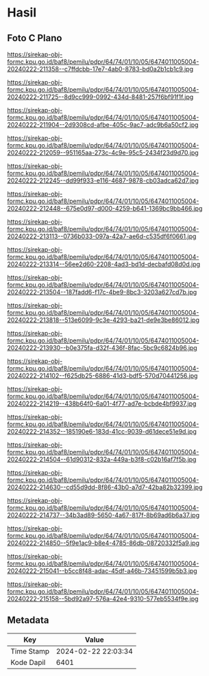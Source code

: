 # Hasil

## Foto C Plano

https://sirekap-obj-formc.kpu.go.id/baf8/pemilu/pdpr/64/74/01/10/05/6474011005004-20240222-211358--c7ffdcbb-17e7-4ab0-8783-bd0a2b1cb1c9.jpg

https://sirekap-obj-formc.kpu.go.id/baf8/pemilu/pdpr/64/74/01/10/05/6474011005004-20240222-211725--8d9cc999-0992-434d-8481-257f6bf91f1f.jpg

https://sirekap-obj-formc.kpu.go.id/baf8/pemilu/pdpr/64/74/01/10/05/6474011005004-20240222-211904--2d9308cd-afbe-405c-9ac7-adc9b6a50cf2.jpg

https://sirekap-obj-formc.kpu.go.id/baf8/pemilu/pdpr/64/74/01/10/05/6474011005004-20240222-212059--951165aa-273c-4c9e-95c5-2434f23d9d70.jpg

https://sirekap-obj-formc.kpu.go.id/baf8/pemilu/pdpr/64/74/01/10/05/6474011005004-20240222-212245--dd99f933-e116-4687-9878-cb03adca62d7.jpg

https://sirekap-obj-formc.kpu.go.id/baf8/pemilu/pdpr/64/74/01/10/05/6474011005004-20240222-212448--675e0d97-d000-4259-b641-1369bc9bb466.jpg

https://sirekap-obj-formc.kpu.go.id/baf8/pemilu/pdpr/64/74/01/10/05/6474011005004-20240222-213113--0736b033-097a-42a7-ae6d-c535df6f0661.jpg

https://sirekap-obj-formc.kpu.go.id/baf8/pemilu/pdpr/64/74/01/10/05/6474011005004-20240222-213314--56ee2d60-2208-4ad3-bd1d-decbafd08d0d.jpg

https://sirekap-obj-formc.kpu.go.id/baf8/pemilu/pdpr/64/74/01/10/05/6474011005004-20240222-213504--187fadd6-f17c-4be9-8bc3-3203a627cd7b.jpg

https://sirekap-obj-formc.kpu.go.id/baf8/pemilu/pdpr/64/74/01/10/05/6474011005004-20240222-213818--513e6099-9c3e-4293-ba21-de9e3be86012.jpg

https://sirekap-obj-formc.kpu.go.id/baf8/pemilu/pdpr/64/74/01/10/05/6474011005004-20240222-213930--b0e375fa-d32f-436f-8fac-5bc9c6824b96.jpg

https://sirekap-obj-formc.kpu.go.id/baf8/pemilu/pdpr/64/74/01/10/05/6474011005004-20240222-214102--f625db25-6886-41d3-bdf5-570d70441256.jpg

https://sirekap-obj-formc.kpu.go.id/baf8/pemilu/pdpr/64/74/01/10/05/6474011005004-20240222-214219--438b64f0-6a01-4f77-ad7e-bcbde4bf9937.jpg

https://sirekap-obj-formc.kpu.go.id/baf8/pemilu/pdpr/64/74/01/10/05/6474011005004-20240222-214352--185190e6-183d-41cc-9039-d61dece51e9d.jpg

https://sirekap-obj-formc.kpu.go.id/baf8/pemilu/pdpr/64/74/01/10/05/6474011005004-20240222-214504--61d90312-832a-449a-b3f8-c02b16af7f5b.jpg

https://sirekap-obj-formc.kpu.go.id/baf8/pemilu/pdpr/64/74/01/10/05/6474011005004-20240222-214630--cd55d9dd-8f86-43b0-a7d7-42ba82b32399.jpg

https://sirekap-obj-formc.kpu.go.id/baf8/pemilu/pdpr/64/74/01/10/05/6474011005004-20240222-214737--34b3ad89-5650-4a67-817f-8b69ad6b6a37.jpg

https://sirekap-obj-formc.kpu.go.id/baf8/pemilu/pdpr/64/74/01/10/05/6474011005004-20240222-214850--5f9e1ac9-b8e4-4785-86db-08720332f5a9.jpg

https://sirekap-obj-formc.kpu.go.id/baf8/pemilu/pdpr/64/74/01/10/05/6474011005004-20240222-215041--b5cc8f48-adac-45df-a46b-73451599b5b3.jpg

https://sirekap-obj-formc.kpu.go.id/baf8/pemilu/pdpr/64/74/01/10/05/6474011005004-20240222-215158--5bd92a97-576a-42e4-9310-577eb5534f9e.jpg


## Metadata

| Key        | Value               |
| ---------- | ------------------- |
| Time Stamp | 2024-02-22 22:03:34 |
| Kode Dapil | 6401                |



